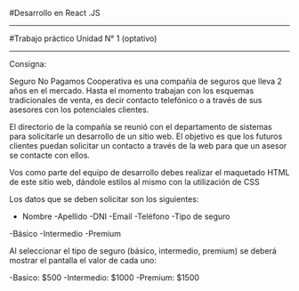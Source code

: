 #Desarrollo en React .JS
<hr>
#Trabajo práctico Unidad N° 1 (optativo)
<hr>
Consigna:

Seguro No Pagamos Cooperativa es una compañía de seguros que lleva 2 años en el mercado. Hasta el momento trabajan con los esquemas tradicionales de venta, es decir contacto telefónico o a través de sus asesores con los potenciales clientes.

El directorio de la compañía se reunió con el departamento de sistemas para solicitarle un desarrollo de un sitio web. El objetivo es que los futuros clientes puedan solicitar un contacto a través de la web para que un asesor se contacte con ellos.

Vos como parte del equipo de desarrollo debes realizar el maquetado HTML de este sitio web, dándole estilos al mismo con la utilización de CSS

Los datos que se deben solicitar son los siguientes:

- Nombre
-Apellido
-DNI
-Email
-Teléfono
-Tipo de seguro

-Básico
-Intermedio
-Premium

Al seleccionar el tipo de seguro (básico, intermedio, premium) se deberá mostrar el pantalla el valor de cada uno:

-Basico: $500
-Intermedio: $1000
-Premium: $1500
